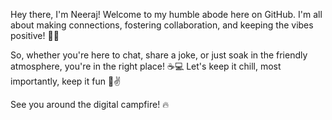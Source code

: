 Hey there, I'm Neeraj! Welcome to my humble abode here on GitHub. I'm all about making connections, fostering collaboration, and keeping the vibes positive! 💬✨

So, whether you're here to chat, share a joke, or just soak in the friendly atmosphere, you're in the right place! ☕️💻 Let's keep it chill, most importantly, keep it fun 🚀✌️

See you around the digital campfire! 🔥 

